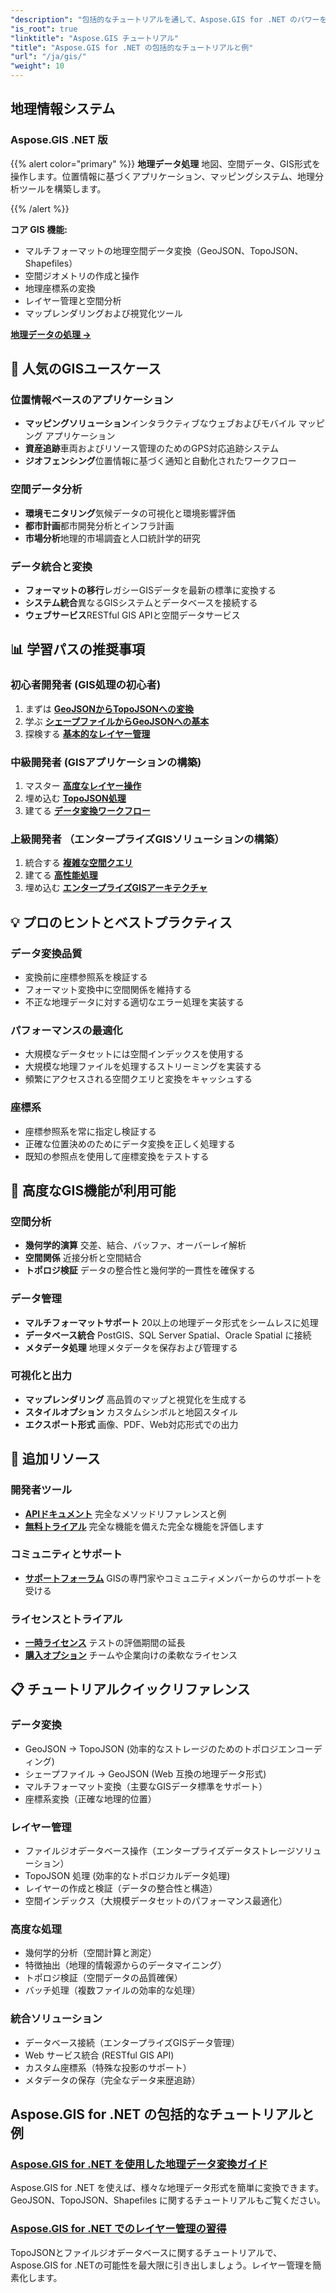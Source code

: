 ```yaml
---
"description": "包括的なチュートリアルを通して、Aspose.GIS for .NET のパワーを体験してください。地理データ変換、ジオメトリ作成、分析、レイヤー管理などをマスターしましょう。"
"is_root": true
"linktitle": "Aspose.GIS チュートリアル"
"title": "Aspose.GIS for .NET の包括的なチュートリアルと例"
"url": "/ja/gis/"
"weight": 10
---
```


## 地理情報システム

### Aspose.GIS .NET 版

{{% alert color="primary" %}}
**地理データ処理** 地図、空間データ、GIS形式を操作します。位置情報に基づくアプリケーション、マッピングシステム、地理分析ツールを構築します。

{{% /alert %}}

**コア GIS 機能:**
- マルチフォーマットの地理空間データ変換（GeoJSON、TopoJSON、Shapefiles）
- 空間ジオメトリの作成と操作
- 地理座標系の変換
- レイヤー管理と空間分析
- マップレンダリングおよび視覚化ツール

**[地理データの処理 →](./gis/net/)**

## 🎯 人気のGISユースケース

### **位置情報ベースのアプリケーション**
- **マッピングソリューション**インタラクティブなウェブおよびモバイル マッピング アプリケーション
- **資産追跡**車両およびリソース管理のためのGPS対応追跡システム
- **ジオフェンシング**位置情報に基づく通知と自動化されたワークフロー

### **空間データ分析**
- **環境モニタリング**気候データの可視化と環境影響評価
- **都市計画**都市開発分析とインフラ計画
- **市場分析**地理的市場調査と人口統計学的研究

### **データ統合と変換**
- **フォーマットの移行**レガシーGISデータを最新の標準に変換する
- **システム統合**異なるGISシステムとデータベースを接続する
- **ウェブサービス**RESTful GIS APIと空間データサービス

## 📊 学習パスの推奨事項

### **初心者開発者** (GIS処理の初心者)
1. まずは **[GeoJSONからTopoJSONへの変換](./gis/net/guide-to-geo-data-conversion/converting-geojson-to-topojson/)**
2. 学ぶ **[シェープファイルからGeoJSONへの基本](./gis/net/guide-to-geo-data-conversion/converting-shapefile-to-geojson/)**
3. 探検する **[基本的なレイヤー管理](./gis/net/mastering-layer-management/)**

### **中級開発者** (GISアプリケーションの構築)
1. マスター **[高度なレイヤー操作](./gis/net/mastering-layer-management/add-layer-to-file-geo-database/)**
2. 埋め込む **[TopoJSON処理](./gis/net/mastering-layer-management/working-with-topojson/)**
3. 建てる **[データ変換ワークフロー](./gis/net/guide-to-geo-data-conversion/)**

### **上級開発者** （エンタープライズGISソリューションの構築）
1. 統合する **[複雑な空間クエリ](./gis/net/mastering-layer-management/)**
2. 建てる **[高性能処理](./gis/net/guide-to-geo-data-conversion/)**
3. 埋め込む **[エンタープライズGISアーキテクチャ](./gis/net/)**

## 💡 プロのヒントとベストプラクティス

### **データ変換品質**
- 変換前に座標参照系を検証する
- フォーマット変換中に空間関係を維持する  
- 不正な地理データに対する適切なエラー処理を実装する

### **パフォーマンスの最適化**
- 大規模なデータセットには空間インデックスを使用する
- 大規模な地理ファイルを処理するストリーミングを実装する
- 頻繁にアクセスされる空間クエリと変換をキャッシュする

### **座標系**
- 座標参照系を常に指定し検証する
- 正確な位置決めのためにデータ変換を正しく処理する
- 既知の参照点を使用して座標変換をテストする

## 🔧 高度なGIS機能が利用可能

### **空間分析**
- **幾何学的演算** 交差、結合、バッファ、オーバーレイ解析
- **空間関係** 近接分析と空間結合
- **トポロジ検証** データの整合性と幾何学的一貫性を確保する

### **データ管理**
- **マルチフォーマットサポート** 20以上の地理データ形式をシームレスに処理
- **データベース統合** PostGIS、SQL Server Spatial、Oracle Spatial に接続
- **メタデータ処理** 地理メタデータを保存および管理する

### **可視化と出力**
- **マップレンダリング** 高品質のマップと視覚化を生成する
- **スタイルオプション** カスタムシンボルと地図スタイル
- **エクスポート形式** 画像、PDF、Web対応形式での出力

## 🔗 追加リソース

### **開発者ツール**
- **[APIドキュメント](https://reference.aspose.com/gis/net/)** 完全なメソッドリファレンスと例
- **[無料トライアル](https://releases.aspose.com/gis/net/)** 完全な機能を備えた完全な機能を評価します

### **コミュニティとサポート**
- **[サポートフォーラム](https://forum.aspose.com/c/gis/33)** GISの専門家やコミュニティメンバーからのサポートを受ける

### **ライセンスとトライアル**
- **[一時ライセンス](https://purchase.conholdate.com/temporary-license/)** テストの評価期間の延長
- **[購入オプション](https://purchase.conholdate.com/buy)** チームや企業向けの柔軟なライセンス

## 📋 チュートリアルクイックリファレンス

### **データ変換**
- GeoJSON → TopoJSON (効率的なストレージのためのトポロジエンコーディング)
- シェープファイル → GeoJSON (Web 互換の地理データ形式)
- マルチフォーマット変換（主要なGISデータ標準をサポート）
- 座標系変換（正確な地理的位置）

### **レイヤー管理**
- ファイルジオデータベース操作（エンタープライズデータストレージソリューション）
- TopoJSON 処理 (効率的なトポロジカルデータ処理)
- レイヤーの作成と検証（データの整合性と構造）
- 空間インデックス（大規模データセットのパフォーマンス最適化）

### **高度な処理**
- 幾何学的分析（空間計算と測定）
- 特徴抽出（地理的情報源からのデータマイニング）
- トポロジ検証（空間データの品質確保）
- バッチ処理（複数ファイルの効率的な処理）

### **統合ソリューション**
- データベース接続（エンタープライズGISデータ管理）
- Web サービス統合 (RESTful GIS API)
- カスタム座標系（特殊な投影のサポート）
- メタデータの保存（完全なデータ来歴追跡）

## Aspose.GIS for .NET の包括的なチュートリアルと例 
### [Aspose.GIS for .NET を使用した地理データ変換ガイド](./gis/net/guide-to-geo-data-conversion/)
Aspose.GIS for .NET を使えば、様々な地理データ形式を簡単に変換できます。GeoJSON、TopoJSON、Shapefiles に関するチュートリアルもご覧ください。
### [Aspose.GIS for .NET でのレイヤー管理の習得](./gis/net/mastering-layer-management/)
TopoJSONとファイルジオデータベースに関するチュートリアルで、Aspose.GIS for .NETの可能性を最大限に引き出しましょう。レイヤー管理を簡素化します。